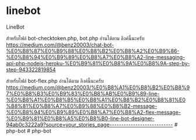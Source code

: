 # linebot
LineBot

สำหรับไฟล์ bot-checktoken.php, bot.php 
อ่านได้ตาม ลิงค์นี้นะครับ 
https://medium.com/@benz20003/chat-bot-%E0%B8%87%E0%B9%88%E0%B8%B2%E0%B8%A2%E0%B9%86-%E0%B8%94%E0%B9%89%E0%B8%A7%E0%B8%A2-line-messaging-api-php-nodejs-heroku-%E0%B9%81%E0%B8%9A%E0%B8%9A-step-by-step-943322819854

สำหรับไฟล์ bot-flex.php
อ่านได้ตาม ลิงค์นี้นะครับ
https://medium.com/@benz20003/%E0%B8%A1%E0%B8%B2%E0%B8%97%E0%B8%B3%E0%B9%83%E0%B8%AB%E0%B9%89-line-%E0%B8%A1%E0%B8%B5%E0%B8%A1%E0%B8%B2%E0%B8%81%E0%B8%81%E0%B8%A7%E0%B9%88%E0%B8%B2-message-%E0%B8%94%E0%B9%89%E0%B8%A7%E0%B8%A2-flex-message-%E0%B9%81%E0%B8%A5%E0%B8%B0-line-bot-designer-94ab0c3222a9?source=your_stories_page---------------------------
#   p h p - b o t  
 #   p h p - b o t  
 